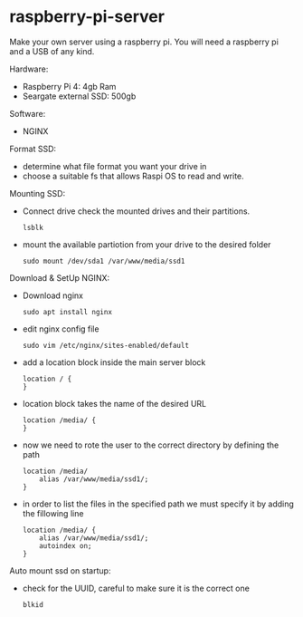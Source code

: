 # raspberry-pi-server

Make your own server using a raspberry pi. You will need a raspberry pi and  a USB of any kind.

Hardware:
- Raspberry Pi 4: 4gb Ram
- Seargate external SSD: 500gb

Software:
- NGINX


Format SSD:
- determine what file format you want your drive in
- choose a suitable fs that allows Raspi OS to read and write.

Mounting SSD:
- Connect  drive check the mounted drives and their partitions.
	```
	lsblk
	```
- mount the available partiotion from your drive to the desired folder
	```
	sudo mount /dev/sda1 /var/www/media/ssd1
	```

Download & SetUp NGINX:
- Download nginx
	```
	sudo apt install nginx
	```
- edit nginx config file
	```
	sudo vim /etc/nginx/sites-enabled/default
	```
- add a location block inside the main server block
	```
	location / {
	}
	```
- location block takes the name of the desired URL
	```
	location /media/ {
	}
	```
- now we need to rote the user to the correct directory by defining the path
	```
	location /media/
		alias /var/www/media/ssd1/;
	}
	```
- in order to  list the files in the specified path we must specify it by adding the fillowing line
	```
	location /media/ {
		alias /var/www/media/ssd1/;
		autoindex on;
	}
	```

Auto mount ssd on startup:
- check for the UUID, careful to make sure it is the correct one
	```
	blkid
	```
